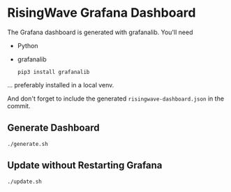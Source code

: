 # RisingWave Grafana Dashboard

The Grafana dashboard is generated with grafanalib. You'll need 

- Python
- grafanalib

  ```
  pip3 install grafanalib
  ```

... preferably installed in a local venv.

And don't forget to include the generated `risingwave-dashboard.json` in the commit.

## Generate Dashboard

```
./generate.sh
```

## Update without Restarting Grafana

```
./update.sh
```
